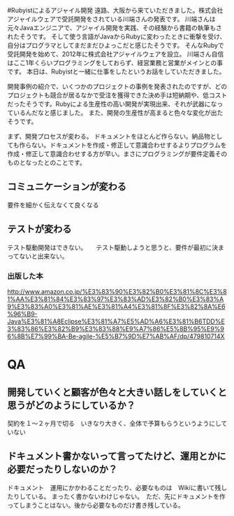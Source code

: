 #Rubyistによるアジャイル開発
遠路、大阪から来ていただきました。株式会社アジャイルウェアで受託開発をされている川端さんの発表です。
川端さんは元々Javaエンジニアで、アジャイル開発を実践、その経験から書籍の執筆もされたそうです。
そして使う言語がJavaからRubyに変わったときに衝撃を受け、自分はプログラマとしてまだまだひよっこだと感じたそうです。
そんなRubyで受託開発を始めて、2012年に株式会社アジャイルウェアを設立。
川端さん自信はここ1年くらいプログラミングをしておらず、経営業務と営業がメインとの事です。
本日は、Rubyistと一緒に仕事をしたというお話をしていただきました。

開発事例の紹介で、いくつかのプロジェクトの事例を発表されたのですが、どのプロジェクトも競合が居るなかで受注を獲得できた決め手は短納期や、低コストだったそうです。Rubyによる生産性の高い開発が実現出来、それが武器になっているんだなと感じました。
また、開発の生産性が高まると色々な変化が出たそうです。

まず、開発プロセスが変わる。
ドキュメントをほとんど作らない。納品物としても作らない。ドキュメントを作成・修正して意識合わせするよりプログラムを作成・修正して意識合わせする方が早い。まさにプログラミングが要件定義そのものとなったとのことです。

## コミュニケーションが変わる　　
要件を細かく伝えなくて良くなる
## テストが変わる　　
テスト駆動開発はできない。　　テスト駆動しようと思うと、要件が最初に決まってないと出来ない。　　　



### 出版した本
http://www.amazon.co.jp/%E3%83%90%E3%82%B0%E3%81%8C%E3%81%AA%E3%81%84%E3%83%97%E3%83%AD%E3%82%B0%E3%83%A9%E3%83%A0%E3%81%AE%E3%81%A4%E3%81%8F%E3%82%8A%E6%96%B9-Java%E3%81%A8Eclipse%E3%81%A7%E5%AD%A6%E3%81%B6TDD%E3%83%86%E3%82%B9%E3%83%88%E9%A7%86%E5%8B%95%E9%96%8B%E7%99%BA-Be-agile-%E5%B7%9D%E7%AB%AF/dp/479810714X


# QA
## 開発していくと顧客が色々と大きい話しをしていくと思うがどのようにしているか？
契約を１〜２ヶ月で切る　いきなり大きく、全体で予算もらうというようにしていない　

## ドキュメント書かないって言ってたけど、運用とかに必要だったりしないのか？
ドキュメント　運用にかかわることだったり、必要なものは　Wikiに書いて残したりしている。
まったく書かないわけじゃない。　ただ、先にドキュメントを作ってしまうことはない。後から必要なものだけ書き残している。
